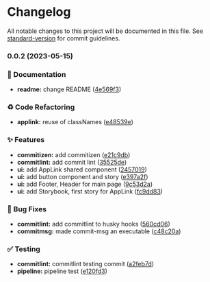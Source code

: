 # Changelog

All notable changes to this project will be documented in this file. See [standard-version](https://github.com/conventional-changelog/standard-version) for commit guidelines.

### 0.0.2 (2023-05-15)


### 📝 Documentation

* **readme:** change README ([4e569f3](https://broz///commit/4e569f37d23d1086a8ae0be3b62d9052f0022454))


### ♻️ Code Refactoring

* **applink:** reuse of classNames ([e48539e](https://broz///commit/e48539e46747fc81d7c6fd6f6606a507a03e087a))


### ✨ Features

* **commitizen:** add commitizen ([e21c9db](https://broz///commit/e21c9db22c5aef312aff32416b5fb095fabf7b1a))
* **commitlint:** add commit lint ([35525de](https://broz///commit/35525de3528b9c7d38bbeb358b733520dbedbff5))
* **ui:** add AppLink shared component ([2457019](https://broz///commit/2457019489088025939ee346af37a80b71ec443a))
* **ui:** add button component and story ([e397a2f](https://broz///commit/e397a2f150456f5b850145fc23ab5a6687e89833))
* **ui:** add Footer, Header for main page ([9c53d2a](https://broz///commit/9c53d2a285b2f7e513d915cf281730051998de9e))
* **ui:** add Storybook, first story for AppLink ([fc9dd83](https://broz///commit/fc9dd8349e905ea046c439993c3e6766dc74f2b5))


### 🐛 Bug Fixes

* **commitlint:** add commitlint to husky hooks ([560cd06](https://broz///commit/560cd06e705b1414c3a28a26465c5c62f52eb51f))
* **commitmsg:** made commit-msg an executable ([c48c20a](https://broz///commit/c48c20a61c37ec017dc40d31706be45610bb2210))


### ✅ Testing

* **commitlint:** commitlint testing commit ([a2feb7d](https://broz///commit/a2feb7d66b25edb0393d89207c3e8811573a566f))
* **pipeline:** pipeline test ([e120fd3](https://broz///commit/e120fd31eda24c2e8aa2b6bb0cce3723efa6c2aa))

